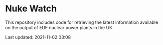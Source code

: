 # Nuke Watch

This repository includes code for retrieving the latest information available on the output of EDF nuclear power plants in the UK.

Last updated: 2021-11-02 03:08